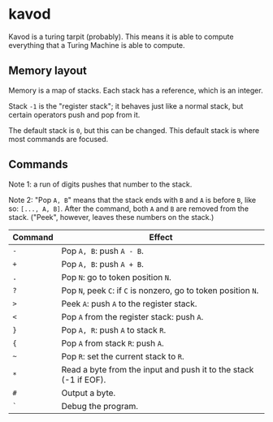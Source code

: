# kavod

Kavod is a turing tarpit (probably). This means it is able to compute everything that a Turing Machine is able to compute.

## Memory layout

Memory is a map of stacks. Each stack has a reference, which is an integer.

Stack `-1` is the "register stack"; it behaves just like a normal stack, but certain operators push and pop from it.

The default stack is `0`, but this can be changed. This default stack is where most commands are focused.

## Commands

Note 1: a run of digits pushes that number to the stack.

Note 2: "Pop `A, B`" means that the stack ends with `B` and `A` is before `B`, like so: `[..., A, B]`. After the command, both `A` and `B` are removed from the stack. ("Peek", however, leaves these numbers on the stack.)

| Command | Effect |
| ------- | ------ |
| `-`     | Pop `A, B`: push `A - B`. |
| `+`     | Pop `A, B`: push `A + B`. |
| `.`     | Pop `N`: go to token position `N`. |
| `?`     | Pop `N`, peek `C`: if `C` is nonzero, go to token position `N`. |
| `>`     | Peek `A`: push `A` to the register stack. |
| `<`     | Pop `A` from the register stack: push `A`. |
| `}`     | Pop `A, R`: push `A` to stack `R`. |
| `{`     | Pop `A` from stack `R`: push `A`. |
| `~`     | Pop `R`: set the current stack to `R`. |
| `*`     | Read a byte from the input and push it to the stack (-1 if EOF). |
| `#`     | Output a byte. |
| `` ` `` | Debug the program. |